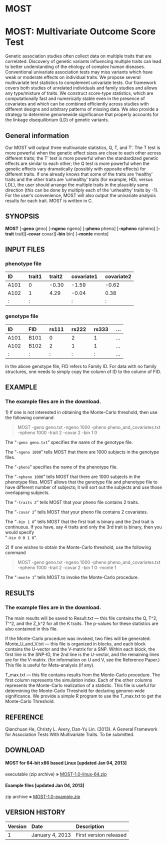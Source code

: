 # **MOST**

# **MOST: Multivariate Outcome Score Test**

Genetic association studies often collect data on multiple traits that
are correlated. Discovery of genetic variants influencing multiple
traits can lead to better understanding of the etiology of complex human
diseases. Conventional univariate association tests may miss variants
which have weak or moderate effects on individual traits. We propose
several multivariate test statistics to complement univariate tests. Our
framework covers both studies of unrelated individuals and family
studies and allows any type/mixture of traits. We construct score-type
statistics, which are computationally fast and numerically stable even
in the presence of covariates and which can be combined efficiently
across studies with different designs and arbitrary patterns of missing
data. We also provide a strategy to determine genomewide significance
that properly accounts for the linkage disequilibrium (LD) of genetic
variants.

## **General information**

Our MOST will output three multivariate statistics, Q, T, and T’. The T
test is more powerful when the genetic effect sizes are close to each
other across different traits; the T’ test is more powerful when the
standardized genetic effects are similar to each other; the Q test is
more powerful when the genetic effects vary dramatically (possibly with
opposite effects) for different traits. If one already knows that some
of the traits are ‘healthy’ traits and the other traits are ‘unhealthy’
traits (for example, HDL versus LDL), the user should arrange the
multiple traits in the plausibly same direction (this can be done by
multiply each of the ‘unhealthy’ traits by -1). For the user’s
convenience, MOST will also output the univariate analysis results for
each trait. MOST is written in C.

## **SYNOPSIS**

**MOST** \[**-geno** geno\] \[**-ngeno** ngeno\] \[**-pheno** pheno\]
\[**-npheno** npheno\] \[**-trait** trait\]\[**-covar**
covar\]\[**-bin** bin\] \[**-monte** monte\]

## **INPUT FILES**

### **phenotype file**

| ID   |   trait1 |   trait2 |   covariate1 |   covariate2 |
|:-----|:---------|:---------|:-------------|:-------------|
| A101 |   0      |   -0.30  |   -1.59      |   -0.62      |
| A102 |   1      |   4.29   |   -0.04      |   0.38       |
| :    |   :      |          |   :          |   :          |

### **genotype file**

| ID   |   FID  |   rs111 |   rs222 |   rs333 |   … |
|:-----|:-------|:--------|:--------|:--------|:----|
| A101 |   B101 |   0     |   2     |   1     |   … |
| A102 |   B102 |   2     |   1     |   1     |   … |
| :    |   :    |   :     |   :     |   :     |   … |

In the above genotype file, FID refers to Family ID. For data with no
family structures, one needs to simply copy the column of ID to the
column of FID.

## **EXAMPLE**

### **The example files are in the download.**

1\) If one is not interested in obtaining the Monte-Carlo threshold,
then use the following command

>   
> MOST -geno geno.txt -ngeno 1000 -pheno pheno_and_covariates.txt
> -npheno 1000 -trait 2 -covar 2 -bin 1 0  

The “`-geno geno.txt`” specifies the name of the genotype file.

The “`-ngeno 1000`” tells MOST that there are 1000 subjects in the
genotype files.

The “`-pheno`” specifies the name of the phenotype file.

The “`-npheno 1000`” tells MOST that there are 1000 subjects in the
phenotype files. MOST allows that the genotype file and phenotype file
to have different number of subjects; it will sort out the subjects and
use those overlapping subjects.

The “`-traits 2`” tells MOST that your pheno file contains 2 traits.

The “`-covar 2`” tells MOST that your pheno file contains 2 covariates.

The “`-bin 1 0`” tells MOST that the first trait is binary and the 2nd
trait is continuous. If you have, say 4 traits and only the 3rd trait is
binary, then you would specify  
“`-bin 0 0 1 0`“.

2\) If one wishes to obtain the Monte-Carlo threshold, use the following
command

> MOST -geno geno.txt -ngeno 1000 -pheno pheno_and_covariates.txt
> -npheno 1000 -trait 2 -covar 2 -bin 1 0 -monte 1

The “`-monte 1`” tells MOST to invoke the Monte-Carlo procedure.

## **RESULTS**

### **The example files are in the download.**

The main results will be saved to Result.txt — this file contains the Q,
T^2, T’^2, and the Z_k^2 for all the K traits. The p-values for these
statistics are also contained in this file.

If the Monte-Carlo procedure was invoked, two files will be generated:
Monte_U_and_V.txt — this file is organized in blocks, and each block
contains the U-vector and the V-matrix for a SNP. Within each block, the
first line is the SNP-ID, the 2nd line is the U-vector, and the
remaining lines are for the V-matrix. (for information on U and V, see
the Reference Paper.) This file is useful for Meta-analysis (if any).

T_max.txt — this file contains results from the Monte-Carlo procedure.
The first column represents the simulation index. Each of the other
columns represents the Monte-Carlo realization of a statistic. This file
is useful for determining the Monte-Carlo Threshold for declaring
genome-wide significance. We provide a simple R program to use the
T_max.txt to get the Monte-Carlo Threshold.

## **REFERENCE**

Qianchuan He, Christy L. Avery, Dan-Yu Lin. (2013). A General Framework
for Association Tests With Multivariate Traits. To be submitted.

## **DOWNLOAD**

#### **MOST for 64-bit x86 based Linux \[updated Jan 04, 2013\]**

executable (zip archive)
**»** [MOST-1.0-linux-64.zip](http://dlin.web.unc.edu/wp-content/uploads/sites/1568/2013/01/MOST-1.0-linux-64.zip)

#### **Example files \[updated Jan 04, 2013\]**

zip archive
**»** [MOST-1.0-example.zip](http://dlin.web.unc.edu/wp-content/uploads/sites/1568/2013/01/MOST-1.0-example.zip)

## **VERSION HISTORY**

| Version | Date            | Description            |
|:--------|:----------------|:-----------------------|
| 1       | January 4, 2013 | First version released |
